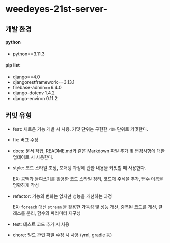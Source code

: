 # weedeyes-21st-server-

## 개발 환경
#### python
- python==3.11.3
#### pip list
- django==4.0
- djangorestframework==3.13.1
- firebase-admin==6.4.0
- django-dotenv 1.4.2
- django-environ 0.11.2

## 커밋 유형

- feat: 새로운 기능 개발 시 사용. 커밋 단위는 구현한 `기능` 단위로 커밋한다.
- fix: 버그 수정
- docs: 문서 작업, README.md와 같은 Markdown 파일 추가 및 변경사항에 대한 업데이트 시 사용한다.
- style: 코드 스타일 조정, 포매팅 과정에 관한 내용을 커밋할 때 사용한다.
    
    EX: 공백과 들여쓰기를 활용한 코드 스타일 정리, 코드에 주석을 추가, 변수 이름을 명확하게 작성
    
- refactor: 기능의 변화는 없지만 성능을 개선하는 과정
    
    EX: `foreach` 대신 `stream` 을 활용한 가독성 및 성능 개선, 중복된 코드를 개선, 클래스를 분리, 함수의 파라미터 재구성
    
- test: 테스트 코드 추가 시 사용
- chore: 빌드 관련 파일 수정 시 사용 (yml, gradle 등)